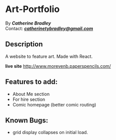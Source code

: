 # Art-Portfolio

By _**Catherine Bradley**_</br>
Contact: _**catherinetybradley@gmail.com**_</br>

## Description

A website to feature art. Made with React.

**live site** http://www.morevenb.paperspencils.com/

## Features to add:

- About Me section
- For hire section
- Comic homepage (better comic routing)

## Known Bugs:

- grid display collapses on initial load.
